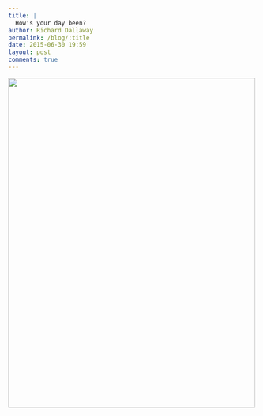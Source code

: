 ```yaml
---
title: |
  How's your day been?
author: Richard Dallaway
permalink: /blog/:title
date: 2015-06-30 19:59
layout: post
comments: true
---
```


<div><a href="http://static.skitters.dallaway.com/tp_2015-06-30_17_51_13-2.jpg"><img src="http://static.skitters.dallaway.com/tp_thumb_2015-06-30_17_51_13-2.jpg" width="500" height="667"/></a></div>

  
      
